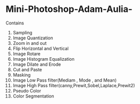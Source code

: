 # Mini-Photoshop-Adam-Aulia-
Contains </br>
1. Sampling </br>
2. Image Quantization </br>
3. Zoom in and out </br>
4. Flip Horizontal and Vertical </br>
5. Image Rotare </br>
6. Image Histogram Equalization </br>
7. Image Dilate and Erode </br>
8. Cut and Paste </br>
9. Masking </br>
10. Image Low Pass filter(Mediam , Mode , and Mean) </br>
11. Image High Pass filter(canny,Prewit,Sobel,Laplace,Prewit2) </br>
12. Pseudo Color </br>
13. Color Segmentation </br>
